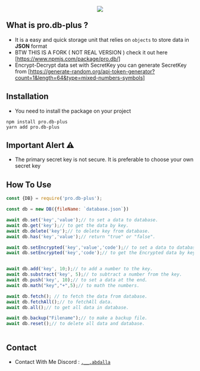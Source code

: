 <div  align="center">
<p>
<img style="margin-bottom:-6px" src="https://i.ibb.co/gttdg4C/68747470733a2f2f6d656469612e646973636f72646170702e6e65742f6174746163686d656e74732f393135393539393731.png"/>
<a href="https://www.npmjs.com/package/pro.db-plus/" alt="pro.db-fork" /></a>
</p>
</p>
</div>

## What is pro.db-plus ?
- It is a easy and quick storage unit that relies on `objects` to store data in **JSON** format
- BTW THIS IS A FORK ( NOT REAL VERSION ) check it out here [https://www.npmjs.com/package/pro.db/]
- Encrypt-Decrypt data set with SecretKey you can generate SecretKey from [https://generate-random.org/api-token-generator?count=1&length=64&type=mixed-numbers-symbols]

## Installation
- You need to install the package on your project
```sh-session
npm install pro.db-plus
yarn add pro.db-plus
```
## Important Alert ⚠

- The primary secret key is not secure. It is preferable to choose your own secret key

## How To Use
```js
const {DB} = require('pro.db-plus');

const db = new DB({fileName: `database.json`})

await db.set('key','value');// to set a data to database.
await db.get('key');// to get the data by key.
await db.delete('key');// to delete key from database.
await db.has('key','value');// return "true" or "false".

await db.setEncrypted('key','value','code');// to set a data to database. but its Encrypted 
await db.setEncrypted('key','code');// to get the Encrypted data by key.


await db.add('key', 10;);// to add a number to the key.
await db.substract('key', 5);// to subtract a number from the key.
await db.push('key', 10);// to set a data at the end.
await db.math("key","+",5);// to math the numbers.

await db.fetch(); // to fetch the data from database. 
await db.fetchAll();// to fetchAll data.
await db.all();// to get all data in database.

await db.backup("Filename");// to make a backup file.
await db.reset();// to delete all data and database.



```
## Contact

- Contact With Me Discord : [`.__.abdalla`](https://www.npmjs.com/package/pro.db-plus)
